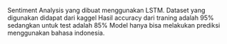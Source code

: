 Sentiment Analysis yang dibuat menggunakan LSTM.
Dataset yang digunakan didapat dari kaggel
Hasil accuracy dari traning adalah 95% sedangkan untuk test adalah 85%
Model hanya bisa melakukan prediksi menggunakan bahasa indonesia. 
